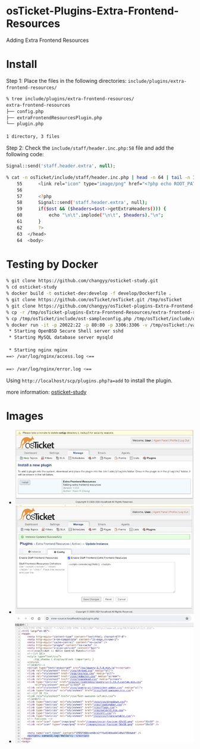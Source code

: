 # osTicket-Plugins-Extra-Frontend-Resources
Adding Extra Frontend Resources

# Install

Step 1: Place the files in the following directories: `include/plugins/extra-frontend-resources/`

```bash
% tree include/plugins/extra-frontend-resources/
extra-frontend-resources
├── config.php
├── extraFrontendResourcesPlugin.php
└── plugin.php

1 directory, 3 files
```

Step 2: Check the `include/staff/header.inc.php:58` file and add the following code:

```php
Signal::send('staff.header.extra', null);
```

```bash
% cat -n osTicket/include/staff/header.inc.php | head -n 64 | tail -n 10
    55	    <link rel="icon" type="image/png" href="<?php echo ROOT_PATH ?>images/oscar-favicon-16x16.png" sizes="16x16" />
    56	
    57	    <?php
    58	    Signal::send('staff.header.extra', null);
    59	    if($ost && ($headers=$ost->getExtraHeaders())) {
    60	        echo "\n\t".implode("\n\t", $headers)."\n";
    61	    }
    62	    ?>
    63	</head>
    64	<body>
```

# Testing by Docker

```bash
% git clone https://github.com/changyy/osticket-study.git
% cd osticket-study
% docker build -t osticket-dev:develop -f develop/Dockerfile .
% git clone https://github.com/osTicket/osTicket.git /tmp/osTicket
% git clone https://github.com/changyy/osTicket-plugins-Extra-Frontend-Resources.git /tmp/osTicket-plugins-Extra-Frontend-Resources
% cp -r /tmp/osTicket-plugins-Extra-Frontend-Resources/extra-frontend-resources/ /tmp/osTicket/include/plugins/extra-frontend-resources 
% cp /tmp/osTicket/include/ost-sampleconfig.php /tmp/osTicket/include/ost-config.php 
% docker run -it -p 20022:22 -p 80:80 -p 3306:3306 -v /tmp/osTicket:/var/www/osticket-develop osticket-dev:develop 
 * Starting OpenBSD Secure Shell server sshd                                                               [ OK ] 
 * Starting MySQL database server mysqld                                                                          su: warning: cannot change directory to /nonexistent: No such file or directory
                                                                                                           [ OK ]
 * Starting nginx nginx                                                                                    [ OK ] 
==> /var/log/nginx/access.log <==

==> /var/log/nginx/error.log <==
```

Using `http://localhost/scp/plugins.php?a=add` to install the plugin.

more information: [osticket-study](https://github.com/changyy/osticket-study)

# Images

- ![01](demo/01.jpg)
- ![02](demo/02.jpg)
- ![03](demo/03.jpg)
